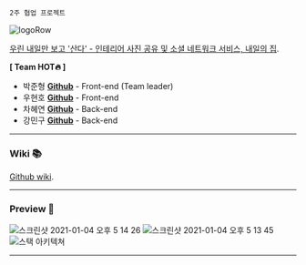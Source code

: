 `2주 협업 프로젝트`

![logoRow](https://user-images.githubusercontent.com/65662469/102964687-8ad61f00-452f-11eb-8d28-370b88d7fda9.png)

[우린 내일만 보고 '산다' - 인테리어 사진 공유 및 소셜 네트워크 서비스, 내일의 집](http://www.houseoftomorrow.cf).

**[ Team HOT🔥 ]**

- 박준형 **[Github](https://github.com/NomadHash)** - Front-end (Team leader)
- 우현호 **[Github](https://github.com/woo6794)** - Front-end
- 차혜연 **[Github](https://github.com/HyeYeonCha)** - Back-end
- 강민구 **[Github](https://github.com/min-gukang)** - Back-end

---

### Wiki 📚

[Github wiki](https://github.com/codestates/HOT-House-of-tomorrow-client/wiki).

---

### Preview 🎨

![스크린샷 2021-01-04 오후 5 14 26](https://user-images.githubusercontent.com/65662469/103530505-e8bd1c00-4eca-11eb-8777-90eeb9517ca6.png)
![스크린샷 2021-01-04 오후 5 13 45](https://user-images.githubusercontent.com/65662469/103530531-f2df1a80-4eca-11eb-93ef-48289ba8a12d.png)
![스택 아키텍쳐](https://user-images.githubusercontent.com/65662469/103530620-1609ca00-4ecb-11eb-9025-de13e31cf5f5.png)

---
